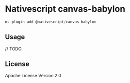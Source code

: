 # Nativescript canvas-babylon

```javascript
ns plugin add @nativescript/canvas-babylon
```

## Usage

// TODO

## License

Apache License Version 2.0
